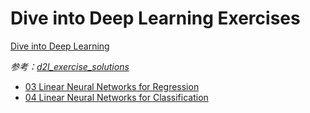 # Dive into Deep Learning Exercises

[Dive into Deep Learning](https://d2l.ai/)

_参考：[d2l_exercise_solutions](https://github.com/sisyphus-99/d2l_exercise_solutions/)_

- [03 Linear Neural Networks for Regression](03-linear-regression/)
- [04 Linear Neural Networks for Classification](04-linear-classification/)